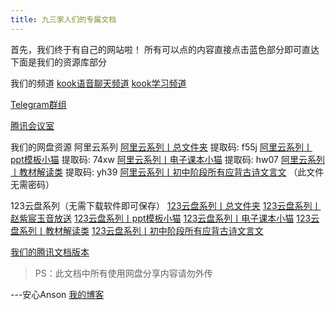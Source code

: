 ```yaml
---
title: 九三家人们的专属文档
---
```


首先，我们终于有自己的网站啦！
所有可以点的内容直接点击蓝色部分即可直达
下面是我们的资源库部分

我们的频道
[kook语音聊天频道](https://kook.top/qJ8m92)
[kook学习频道](https://kook.top/Zrn2b5)

[Telegram群组](https://t.me/+k_ioXdAIDrE0Yjgx)

[腾讯会议室](https://meeting.tencent.com/dm/ZolNZbcdGBuP)


我们的网盘资源
阿里云系列
[阿里云系列丨总文件夹](https://www.aliyundrive.com/s/VnZDUD285uq) 提取码: f55j
[阿里云系列丨ppt模板小猫](https://www.aliyundrive.com/s/NxPcvMWhASv) 提取码: 74xw
[阿里云系列丨电子课本小猫](https://www.aliyundrive.com/s/JWDsrPPWofh) 提取码: hw07
[阿里云系列丨教材解读类](https://www.aliyundrive.com/s/QBC2iVzjbJt) 提取码: yh39
[阿里云系列丨初中阶段所有应背古诗文言文](https://www.alipan.com/s/yf1eeMJpgiZ) （此文件无需密码）

123云盘系列（无需下载软件即可保存）
[123云盘系列丨总文件夹](https://www.123pan.com/s/zp7KVv-KK1td.html)
[123云盘系列丨赵紫宸玉音放送](https://www.123pan.com/s/zp7KVv-dZxtd.html)
[123云盘系列丨ppt模板小猫](https://www.123pan.com/s/zp7KVv-UK1td.html)
[123云盘系列丨电子课本小猫](https://www.123pan.com/s/zp7KVv-SK1td.html)
[123云盘系列丨教材解读类](https://www.123pan.com/s/zp7KVv-9u1td.html)
[123云盘系列丨初中阶段所有应背古诗文言文](https://www.123pan.com/s/zp7KVv-D4xtd.html)


[我们的腾讯文档版本](https://docs.qq.com/doc/DRlJaTEFCR3JmbW9G)


>PS：此文档中所有使用网盘分享内容请勿外传

---安心Anson [我的博客](https://ognn.top/)